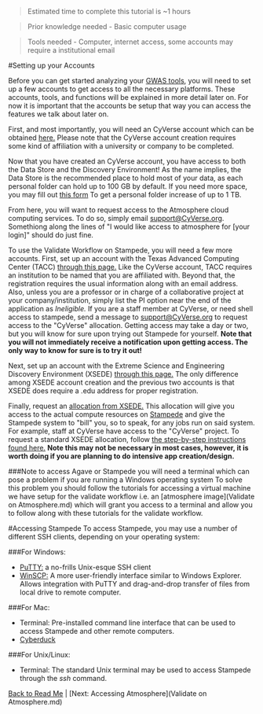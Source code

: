 > Estimated time to complete this tutorial is ~1 hours

> Prior knowledge needed - Basic computer usage

> Tools needed - Computer, internet access, some accounts may require a institutional email

#Setting up your Accounts

Before you can get started analyzing your [GWAS tools](https://en.wikipedia.org/wiki/Genome-wide_association_study), you will need to set up a few accounts to get access to all the necessary platforms. These accounts, tools, and functions will be explained in more detail later on. For now it is important that the accounts be setup that way you can access the features we talk about later on. 

First, and most importantly, you will need an CyVerse account which can be obtained [here.](https://user.cyverse.org/register/) Please note that the CyVerse account creation requires some kind of affiliation with a university or company to be completed.

Now that you have created an CyVerse account, you have access to both the Data Store and the Discovery Environment! As the name implies, the Data Store is the recommended place to hold most of your data, as each personal folder can hold up to 100 GB by default. If you need more space, you may fill out [this form](http://www.cyverse.org/content/increase-your-data-store-allocation) To get a personal folder increase of up to 1 TB. 

From here, you will want to request access to the Atmosphere cloud computing services. To do so, simply email support@CyVerse.org. Somethiong along the lines of "I would like access to atmosphere for [your login]" should do just fine.

To use the Validate Workflow on Stampede, you will need a few more accounts. First, set up an account with the Texas Advanced Computing Center (TACC) [through this page.](https://portal.tacc.utexas.edu/account-request) Like the CyVerse account, TACC requires an institution to be named that you are affiliated with. Beyond that, the registration requires the usual information along with an email address. Also, unless you are a professor or in charge of a collaborative project at your company/institution, simply list the PI option near the end of the application as *Ineligible.* If you are a staff member at CyVerse, or need shell access to stampede, send a message to support@CyVerse.org to request access to the "CyVerse" allocation. Getting access may take a day or two, but you will know for sure upon trying out Stampede for yourself. **Note that you will not immediately receive a notification upon getting access. The only way to know for sure is to try it out!**

Next, set up an account with the Extreme Science and Engineering Discovery Environment (XSEDE) [through this page.](https://portal.xsede.org/?p_p_id=58&p_p_lifecycle=0&p_p_state=maximized&p_p_mode=view&saveLastPath=0&_58_struts_action=%2Flogin%2Fcreate_account) The only difference among XSEDE account creation and the previous two accounts is that XSEDE does require a .edu address for proper registration. 

Finally, request an [allocation from XSEDE.](https://www.xsede.org/allocations) This allocation will give you access to the actual compute resources on [Stampede](https://portal.xsede.org/tacc-stampede) and give the Stampede system to "bill" you, so to speak, for any jobs run on said system. For example, staff at CyVerse have access to the "CyVerse" project. To request a standard XSEDE allocation, follow [the step-by-step instructions found here.](https://web.archive.org/web/20160409190018/https://portal.xsede.org/allocation-request-steps) **Note this may not be necessary in most cases, however, it is worth doing if you are planning to do intensive app creation/design.**

<a name="Windows">
###Note to access Agave or Stampede you will need a terminal which can pose a problem if you are running a Windows operating system
To solve this problem you should follow the tutorials for accessing a virtual machine we have setup for the validate workflow i.e. an [atmosphere image](Validate on Atmosphere.md) which will grant you access to a terminal and allow you to follow along with these tutorials for the validate workflow.</a>


#Accessing Stampede
To access Stampede, you may use a number of different SSH clients, depending on your operating system:

###For Windows:
* [PuTTY:](http://www.putty.org/) a no-frills Unix-esque SSH client
* [WinSCP:](http://winscp.net/eng/index.php) A more user-friendly interface similar to Windows Explorer. Allows integration with PuTTY and drag-and-drop transfer of files from local drive to remote computer.

###For Mac:
* Terminal: Pre-installed command line interface that can be used to access Stampede and other remote computers.
* [Cyberduck](https://cyberduck.io/)

###For Unix/Linux:
* Terminal: The standard Unix terminal may be used to access Stampede through the *ssh* command.

[Back to Read Me](../README.md) | [Next: Accessing Atmosphere](Validate on Atmosphere.md)
